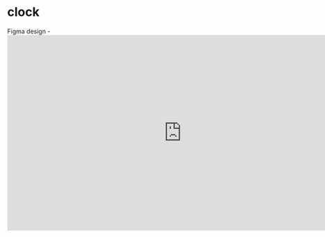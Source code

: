 # clock

Figma design - <iframe style="border: 1px solid rgba(0, 0, 0, 0.1);" width="800" height="450" src="https://www.figma.com/embed?embed_host=share&url=https%3A%2F%2Fwww.figma.com%2Ffile%2FJx4FKIGUxgKhSy3sqB08QV%2FDigital-Clock" allowfullscreen></iframe> 
